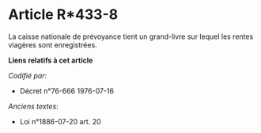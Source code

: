 # Article R*433-8

La caisse nationale de prévoyance tient un grand-livre sur lequel les rentes viagères sont enregistrées.

**Liens relatifs à cet article**

_Codifié par_:

  - Décret n°76-666 1976-07-16

_Anciens textes_:

  - Loi n°1886-07-20 art. 20
